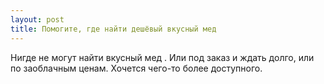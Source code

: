 ```yaml
---
layout: post 
title: Помогите, где найти дешёвый вкусный мед 
--- 
```

Нигде не могут найти вкусный мед . Или под заказ и ждать долго, или по заоблачным ценам. Хочется чего-то более доступного.